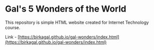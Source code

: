 # Gal's 5 Wonders of the World
This repository is simple HTML website created for Internet Technology course.

Link - [https://birkagal.github.io/gal-wonders/index.html](https://birkagal.github.io/gal-wonders/index.html)

